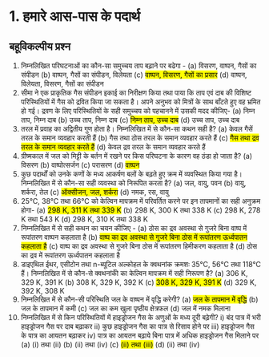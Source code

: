 # 1. हमारे आस-पास के पदार्थ

## बहूविकल्पीय प्रश्‍न

1. निम्नलिखित परिघटनाओं का कौन-सा समुच्चय ताप बढ़ाने पर बढेगा -
   (a) विसरण, वाष्पन, गैसों का संपीडन
   (b) वाष्पन, गैसों का संपीडन, विलेयता
   (c) <mark>वाष्पन, विसरण, गैसों का प्रसार</mark>
   (d) वाष्पन, विलेयता, विसरण, गैसों का संपीडन
2. सीमा ने एक प्राकृतिक गैस संपीडन इकाई का निरीक्षण किया तथा पाया कि ताप एवं दाब की विशिष्ट परिस्थितियों में गैस को द्रवित किया जा सकता है। अपने अनुभव को मित्रों के साथ बाँटते हुए वह भ्रमित हो गई। द्रवण के लिए परिस्थितियों के सही समुच्चय को पहचानने में उसकी मदद कीजिए-
   (a) निम्न ताप, निम्न दाब
   (b) उच्च ताप, निम्न दाब
   (c) <mark>निम्न ताप, उच्च दाब</mark>
   (d) उच्च ताप, उच्च दाब
3. तरल में प्रवाह का अद्वितीय गुण होता है। निम्नलिखित में से कौन-सा कथन सही है?
   (a) केवल गैसें तरल के समान व्यवहार करती हैं
   (b) गैस तथा ठोस तरल के समान व्यवहार करते हैं
   (c) <mark>गैस तथा द्रव तरल के समान व्यवहार करते हैं</mark>
   (d) केवल द्रव तरल के समान व्यवहार करते हैं
4. ग्रीष्मकाल में जल को मिट्टी के बर्तन में रखने पर किस परिघटना के कारण वह ठंडा हो जाता है?
   (a) विसरण
   (b) वाष्पोत्सर्जन
   (c) परासरण
   (d) <mark>वाष्पन</mark>
5. कुछ पदार्थों को उनके कणों के मध्य आकर्षण बलों के बढ़ते हुए क्रम में व्यवस्थित किया गया है। निम्नलिखित में से कौन-सा सही व्यवस्था को निरूपित करता है?
   (a) जल, वायु, पवन
   (b) वायु, शर्करा, तेल
   (c) <mark>ऑक्सीजन, जल, शर्करा</mark>
   (d) नमक, रस, वायु
6. 25℃, 38℃ तथा 66℃ को केल्विन मापक्रम में परिवर्तित करने पर इन तापमानों का सही अनुक्रम होगा-
   (a) <mark>298 K, 311 K तथा 339 K</mark>
   (b) 298 K, 300 K तथा 338 K
   (c) 298 K, 278 K तथा 543 K
   (d) 298 K, 310 K तथा 338 K
7. निम्नलिखित में से सही कथन का चयन कीजिए -
   (a) ठोस का द्रव अवस्था से गुजरे बिना वाष्प में रूपांतरण वाष्पन कहलाता है
   (b) <mark>वाष्प का द्रव अवस्था से गुजरे बिना ठोस में रूपांतरण ऊर्ध्वपातन कहलाता है</mark>
   (c) वाष्प का द्रव अवस्था से गुजरे बिना ठोस में रूपांतरण हिमीकरण कहलाता है
   (d) ठोस का द्रव में रूपांतरण ऊर्ध्वपातन कहलाता है
8. डाइएथिल ईथर, एसीटोन तथा n-ब्यूटिल अल्कोहल के क्वथनांक क्रमशः 35℃, 56℃ तथा 118℃ हैं। निम्नलिखित में से कौन-से क्वथनांकोँ का केल्विन मापक्रम में सही निरूपण है?
   (a) 306 K, 329 K, 391 K
   (b) 308 K, 329 K, 392 K
   (c) <mark>308 K, 329 K, 391 K</mark>
   (d) 329 K, 392 K, 308 K
9. निम्नलिखित में से कौन-सी परिस्थिति जल के वाष्पन में वृद्धि करेगी?
   (a) <mark>जल के तापमान में वृद्धि</mark>
   (b) जल के तापमान में कमी
   (c) जल का कम खुला पृष्ठीय क्षेत्रफल
   (d) जल में नमक मिलाना
10. निम्नलिखित में से किन परिस्थितियों में हाइड्रोजन गैस के अणुओं के मध्य दूरी बढ़ेगी?
    i) बंद पात्र में भरी हाइड्रोजन गैस पर दाब बढ़ाकर
    ii) कुछ हाइड्रोजन गैस का पात्र से रिसाव होने पर
    iii) हाइड्रोजन गैस के पात्र का आयतन बढ़ाकर
    iv) पात्र का आयतन बढ़ाये बिना पात्र में अधिक हाइड्रोजन गैस मिलाने पर
    (a) \(i\) तथा \(ii\)
    (b) \(ii\) तथा \(iv\)
    (c) <mark>(ii\) तथा \(iii\)</mark>
    (d) \(ii\) तथा \(iv\)
